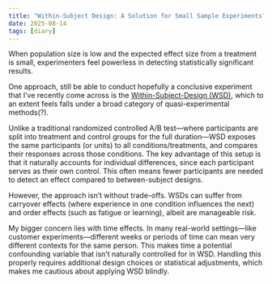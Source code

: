 ```yaml
---
title: "Within-Subject Design: A Solution for Small Sample Experiments?"
date: 2025-08-14
tags: [diary]
---
```


When population size is low and the expected effect size from a treatment is small, experimenters feel powerless in detecting statistically significant results.

One approach, still be able to conduct hopefully a conclusive experiment that I’ve recently come across is the [Within-Subject-Design (WSD)](https://www.simplypsychology.org/within-subjects-design.html), which to an extent feels falls under a broad category of quasi-experimental methods(?). 

Unlike a traditional randomized controlled A/B test—where participants are split into treatment and control groups for the full duration—WSD exposes the same participants (or units) to all conditions/treatments, and compares their responses across those conditions. The key advantage of this setup is that it naturally accounts for individual differences, since each participant serves as their own control. This often means fewer participants are needed to detect an effect compared to between-subject designs.

However, the approach isn’t without trade-offs. WSDs can suffer from carryover effects (where experience in one condition influences the next) and order effects (such as fatigue or learning), albeit are manageable risk.

My bigger concern lies with time effects. In many real-world settings—like customer experiments—different weeks or periods of time can mean very different contexts for the same person. This makes time a potential confounding variable that isn’t naturally controlled for in WSD. Handling this properly requires additional design choices or statistical adjustments, which makes me cautious about applying WSD blindly.